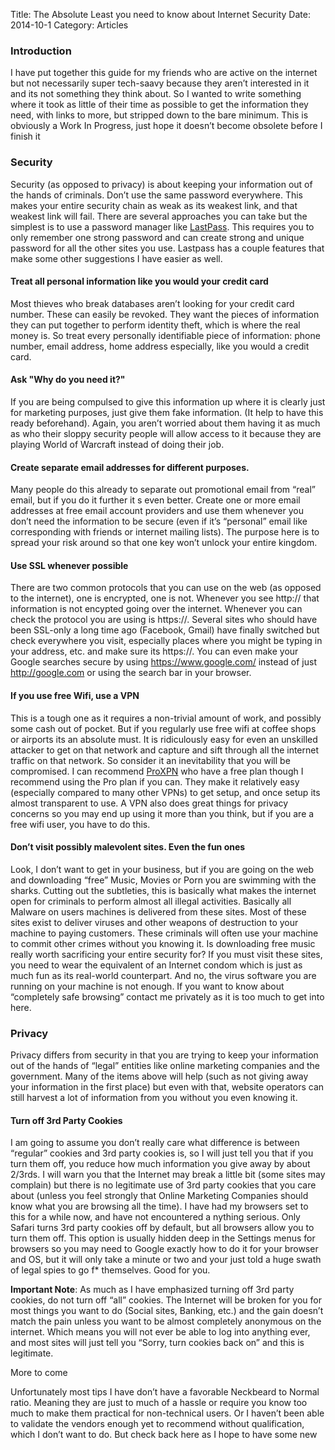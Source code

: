 Title: The Absolute Least you need to know about Internet Security
Date: 2014-10-1
Category: Articles

### Introduction

I have put together this guide for my friends who are active on the internet but not necessarily super tech-saavy 
because they aren’t interested in it and its not something they think about. So I wanted to write something where it 
took as little of their time as possible to get the information they need, with links to more, but stripped down to 
the bare minimum. This is obviously a Work In Progress, just hope it doesn’t become obsolete before I finish it

### Security

Security (as opposed to privacy) is about keeping your information out of the hands of criminals. Don’t use the 
same password everywhere. This makes your entire security chain as weak as its weakest link, and that weakest link 
will fail. There are several approaches you can take but the simplest is to use a password manager 
like [LastPass](\"https://lastpass.com/\" "\"LastPass\""). This requires you to only remember one strong password 
and can create strong and unique password for all the other sites you use. Lastpass has a couple features that make 
some other suggestions I have easier as well.

#### Treat all personal information like you would your credit card

Most thieves who break databases aren’t looking for your credit card number. These can easily be revoked. They want 
the pieces of information they can put together to perform identity theft, which is where the real money is. 
So treat every personally identifiable piece of information: phone number, email address, home address especially, 
like you would a credit card.

#### Ask \"Why do you need it?\"

If you are being compulsed to give this information up where it is clearly just for marketing purposes, 
just give them fake information. (It help to have this ready beforehand). Again, you aren’t worried about 
them having it as much as who their sloppy security people will allow access to it because they are 
playing World of Warcraft instead of doing their job.

#### Create separate email addresses for different purposes.

Many people do this already to separate out promotional email from “real” email, but if you do it further it 
s even better. Create one or more email addresses at free email account providers and use them whenever you don’t
need the information to be secure (even if it’s “personal” email like corresponding with friends or internet 
mailing lists). The purpose here is to spread your risk around so that one key won’t unlock your entire kingdom.

#### Use SSL whenever possible

There are two common protocols that you can use on the web (as opposed to the internet), one is encrypted, 
one is not. Whenever you see http:// that information is not encypted going over the internet. Whenever 
you can check the protocol you are using is https://. Several sites who should have been SSL-only a long time ago 
(Facebook, Gmail) have finally switched but check everywhere you visit, especially places where you might be 
typing in your address, etc. and make sure its https://. You can even make your Google searches secure by using 
https://www.google.com/ instead of just http://google.com or using the search bar in your browser.

#### If you use free Wifi, use a VPN

This is a tough one as it requires a non-trivial amount of work, and possibly some cash out of pocket. But if you
regularly use free wifi at coffee shops or airports its an absolute must. It is ridiculously easy for even an 
unskilled attacker to get on that network and capture and sift through all the internet traffic on that network. 
So consider it an inevitability that you will be compromised. I can 
recommend [ProXPN](\"https://www.proxpn.com/index.php\") who have a free plan though I recommend using the 
Pro plan if you can. They make it relatively easy (especially compared to many other VPNs) to get setup, and 
once setup its almost transparent to use. A VPN also does great things for privacy concerns so you may end up 
using it more than you think, but if you are a free wifi user, you have to do this.

#### Don’t visit possibly malevolent sites. Even the fun ones

Look, I don’t want to get in your business, but if you are going on the web and downloading “free” Music, 
Movies or Porn you are swimming with the sharks. Cutting out the subtleties, this is basically what makes the 
internet open for criminals to perform almost all illegal activities. Basically all Malware on users machines is 
delivered from these sites. Most of these sites exist to deliver viruses and other weapons of destruction to your machine to paying customers. These criminals will often use your machine to commit other crimes without you knowing it. Is downloading free music really worth sacrificing your entire security for? If you must visit these sites, you need to wear the equivalent of an Internet condom which is just as much fun as its real-world counterpart. And no, the virus software you are running on your machine is not enough. If you want to know about “completely safe browsing” contact me privately as it is too much to get into here.

### Privacy

Privacy differs from security in that you are trying to keep your information out of the hands of “legal” entities 
like online marketing companies and the government. Many of the items above will help (such as not giving away 
your information in the first place) but even with that, website operators can still harvest a lot of information 
from you without you even knowing it.

#### Turn off 3rd Party Cookies

I am going to assume you don’t really care what difference is between “regular” cookies and 3rd party cookies is, 
so I will just tell you that if you turn them off, you reduce how much information you give away by about 2/3rds. 
I will warn you that the Internet may break a little bit (some sites may complain) but there is no legitimate use of 
3rd party cookies that you care about (unless you feel strongly that Online Marketing Companies should know what you 
are browsing all the time). I have had my browsers set to this for a while now, and have not encountered a
nything serious. Only Safari turns 3rd party cookies off by default, but all browsers allow you to turn them off. 
This option is usually hidden deep in the Settings menus for browsers so you may need to Google exactly how to 
do it for your browser and OS, but it will only take a minute or two and your just told a huge swath of legal spies 
to go f* themselves. Good for you.

**Important Note**: As much as I have emphasized turning off 3rd party cookies, do not turn off “all” cookies. 
The Internet will be broken for you for most things you want to do (Social sites, Banking, etc.) and the gain 
doesn’t match the pain unless you want to be almost completely anonymous on the internet. Which means you will 
not ever be able to log into anything ever, and most sites will just tell you “Sorry, turn cookies back on” and 
this is legitimate.

More to come

Unfortunately most tips I have don’t have a favorable Neckbeard to Normal ratio. Meaning they are just to much of a 
hassle or require you know too much to make them practical for non-technical users. Or I haven’t been able to validate 
the vendors enough yet to recommend without qualification, which I don’t want to do. But check back here as I hope 
to have some new